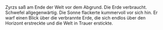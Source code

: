 Zyrzs saß am Ende der Welt vor dem Abgrund. Die Erde verbraucht. Schwefel allgegenwärtig. Die Sonne flackerte kummervoll vor sich hin. Er warf einen Blick über die verbrannte Erde, die sich endlos über den Horizont erstreckte und die Welt in Trauer erstickte.